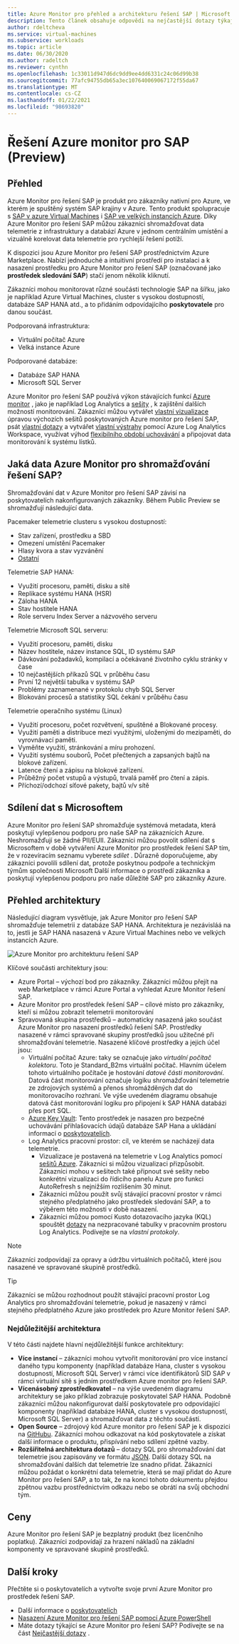 ```yaml
---
title: Azure Monitor pro přehled a architekturu řešení SAP | Microsoft Docs
description: Tento článek obsahuje odpovědi na nejčastější dotazy týkající se řešení Azure monitor pro SAP.
author: rdeltcheva
ms.service: virtual-machines
ms.subservice: workloads
ms.topic: article
ms.date: 06/30/2020
ms.author: radeltch
ms.reviewer: cynthn
ms.openlocfilehash: 1c33011d947d6dc9dd9ee4dd6331c24c06d99b38
ms.sourcegitcommit: 77afc94755db65a3ec107640069067172f55da67
ms.translationtype: MT
ms.contentlocale: cs-CZ
ms.lasthandoff: 01/22/2021
ms.locfileid: "98693820"
---
```

# <a name="azure-monitor-for-sap-solutions-preview"></a>Řešení Azure monitor pro SAP (Preview)

## <a name="overview"></a>Přehled

Azure Monitor pro řešení SAP je produkt pro zákazníky nativní pro Azure, ve kterém je spuštěný systém SAP krajiny v Azure. Tento produkt spolupracuje s [SAP v azure Virtual Machines](./hana-get-started.md) i [SAP ve velkých instancích Azure](./hana-overview-architecture.md).
Díky Azure Monitor pro řešení SAP můžou zákazníci shromažďovat data telemetrie z infrastruktury a databází Azure v jednom centrálním umístění a vizuálně korelovat data telemetrie pro rychlejší řešení potíží.

K dispozici jsou Azure Monitor pro řešení SAP prostřednictvím Azure Marketplace. Nabízí jednoduché a intuitivní prostředí pro instalaci a k nasazení prostředku pro Azure Monitor pro řešení SAP (označované jako **prostředek sledování SAP**) stačí jenom několik kliknutí.

Zákazníci mohou monitorovat různé součásti technologie SAP na šířku, jako je například Azure Virtual Machines, cluster s vysokou dostupností, databáze SAP HANA atd., a to přidáním odpovídajícího **poskytovatele** pro danou součást.

Podporovaná infrastruktura:

- Virtuální počítač Azure
- Velká instance Azure

Podporované databáze:
- Databáze SAP HANA
- Microsoft SQL Server

Azure Monitor pro řešení SAP používá výkon stávajících funkcí [Azure monitor](../../../azure-monitor/overview.md) , jako je například Log Analytics a [sešity](../../../azure-monitor/platform/workbooks-overview.md) , k zajištění dalších možností monitorování. Zákazníci můžou vytvářet [vlastní vizualizace](../../../azure-monitor/platform/workbooks-overview.md#getting-started) úpravou výchozích sešitů poskytovaných Azure monitor pro řešení SAP, psát [vlastní dotazy](../../../azure-monitor/log-query/log-analytics-tutorial.md) a vytvářet [vlastní výstrahy](../../../azure-monitor/learn/tutorial-response.md) pomocí Azure Log Analytics Workspace, využívat výhod [flexibilního období uchovávání](../../../azure-monitor/platform/manage-cost-storage.md#change-the-data-retention-period) a připojovat data monitorování k systému lístků.

## <a name="what-data-does-azure-monitor-for-sap-solutions-collect"></a>Jaká data Azure Monitor pro shromažďování řešení SAP?

Shromažďování dat v Azure Monitor pro řešení SAP závisí na poskytovatelích nakonfigurovaných zákazníky. Během Public Preview se shromažďují následující data.

Pacemaker telemetrie clusteru s vysokou dostupností:
- Stav zařízení, prostředku a SBD
- Omezení umístění Pacemaker
- Hlasy kvora a stav vyzvánění
- [Ostatní](https://github.com/ClusterLabs/ha_cluster_exporter/blob/master/doc/metrics.md)

Telemetrie SAP HANA:
- Využití procesoru, paměti, disku a sítě
- Replikace systému HANA (HSR)
- Záloha HANA
- Stav hostitele HANA
- Role serveru Index Server a názvového serveru

Telemetrie Microsoft SQL serveru:
- Využití procesoru, paměti, disku
- Název hostitele, název instance SQL, ID systému SAP
- Dávkování požadavků, kompilací a očekávané životního cyklu stránky v čase
- 10 nejčastějších příkazů SQL v průběhu času
- První 12 největší tabulka v systému SAP
- Problémy zaznamenané v protokolu chyb SQL Server
- Blokování procesů a statistiky SQL čekání v průběhu času

Telemetrie operačního systému (Linux) 
- Využití procesoru, počet rozvětvení, spuštěné a Blokované procesy. 
- Využití paměti a distribuce mezi využitými, uloženými do mezipaměti, do vyrovnávací paměti. 
- Vyměňte využití, stránkování a míru prohození. 
- Využití systému souborů, Počet přečtených a zapsaných bajtů na blokové zařízení. 
- Latence čtení a zápisu na blokové zařízení. 
- Průběžný počet vstupů a výstupů, trvalá paměť pro čtení a zápis. 
- Příchozí/odchozí síťové pakety, bajtů v/v sítě 

## <a name="data-sharing-with-microsoft"></a>Sdílení dat s Microsoftem

Azure Monitor pro řešení SAP shromažďuje systémová metadata, která poskytují vylepšenou podporu pro naše SAP na zákaznících Azure. Neshromažďují se žádné PII/EUII.
Zákazníci můžou povolit sdílení dat s Microsoftem v době vytváření Azure Monitor pro prostředek řešení SAP tím, že v rozevíracím seznamu vyberete *sdílet* .
Důrazně doporučujeme, aby zákazníci povolili sdílení dat, protože poskytnou podpoře a technickým týmům společnosti Microsoft Další informace o prostředí zákazníka a poskytují vylepšenou podporu pro naše důležité SAP pro zákazníky Azure.

## <a name="architecture-overview"></a>Přehled architektury

Následující diagram vysvětluje, jak Azure Monitor pro řešení SAP shromažďuje telemetrii z databáze SAP HANA. Architektura je nezávisláá na to, jestli je SAP HANA nasazená v Azure Virtual Machines nebo ve velkých instancích Azure.

![Azure Monitor pro architekturu řešení SAP](./media/azure-monitor-sap/azure-monitor-architecture.png)

Klíčové součásti architektury jsou:
- Azure Portal – výchozí bod pro zákazníky. Zákazníci můžou přejít na web Marketplace v rámci Azure Portal a vyhledat Azure Monitor řešení SAP.
- Azure Monitor pro prostředek řešení SAP – cílové místo pro zákazníky, kteří si můžou zobrazit telemetrii monitorování
- Spravovaná skupina prostředků – automaticky nasazená jako součást Azure Monitor pro nasazení prostředků řešení SAP. Prostředky nasazené v rámci spravované skupiny prostředků jsou užitečné při shromažďování telemetrie. Nasazené klíčové prostředky a jejich účel jsou:
   - Virtuální počítač Azure: taky se označuje jako *virtuální počítač kolektoru*. Toto je Standard_B2ms virtuální počítač. Hlavním účelem tohoto virtuálního počítače je hostování *datové části monitorování*. Datová část monitorování označuje logiku shromažďování telemetrie ze zdrojových systémů a přenos shromážděných dat do monitorovacího rozhraní. Ve výše uvedeném diagramu obsahuje datová část monitorování logiku pro připojení k SAP HANA databázi přes port SQL.
   - [Azure Key Vault](../../../key-vault/general/basic-concepts.md): Tento prostředek je nasazen pro bezpečné uchovávání přihlašovacích údajů databáze SAP Hana a ukládání informací o [poskytovatelích](./azure-monitor-providers.md).
   - Log Analytics pracovní prostor: cíl, ve kterém se nacházejí data telemetrie.
      - Vizualizace je postavená na telemetrie v Log Analytics pomocí [sešitů Azure](../../../azure-monitor/platform/workbooks-overview.md). Zákazníci si můžou vizualizaci přizpůsobit. Zákazníci mohou v sešitech také připnout své sešity nebo konkrétní vizualizaci do řídicího panelu Azure pro funkci AutoRefresh s nejnižším rozlišením 30 minut.
      - Zákazníci můžou použít svůj stávající pracovní prostor v rámci stejného předplatného jako prostředek sledování SAP, a to výběrem této možnosti v době nasazení.
      - Zákazníci můžou pomocí Kusto dotazovacího jazyka (KQL) spouštět [dotazy](../../../azure-monitor/log-query/log-query-overview.md) na nezpracované tabulky v pracovním prostoru Log Analytics. Podívejte se na *vlastní protokoly*.

> [!Note]
> Zákazníci zodpovídají za opravy a údržbu virtuálních počítačů, které jsou nasazené ve spravované skupině prostředků.

> [!Tip]
> Zákazníci se můžou rozhodnout použít stávající pracovní prostor Log Analytics pro shromažďování telemetrie, pokud je nasazený v rámci stejného předplatného Azure jako prostředek pro Azure Monitor řešení SAP.

### <a name="architecture-highlights"></a>Nejdůležitější architektura

V této části najdete hlavní nejdůležitější funkce architektury:
 - **Více instancí** – zákazníci mohou vytvořit monitorování pro více instancí daného typu komponenty (například databáze Hana, cluster s vysokou dostupností, Microsoft SQL Server) v rámci více identifikátorů SID SAP v rámci virtuální sítě s jedním prostředkem Azure monitor pro řešení SAP.
 - **Vícenásobný zprostředkovatel** – na výše uvedeném diagramu architektury se jako příklad zobrazuje poskytovatel SAP HANA. Podobně zákazníci můžou nakonfigurovat další poskytovatele pro odpovídající komponenty (například databáze HANA, cluster s vysokou dostupností, Microsoft SQL Server) a shromažďovat data z těchto součástí.
 - **Open Source** – zdrojový kód Azure monitor pro řešení SAP je k dispozici na [GitHubu](https://github.com/Azure/AzureMonitorForSAPSolutions). Zákazníci mohou odkazovat na kód poskytovatele a získat další informace o produktu, přispívání nebo sdílení zpětné vazby.
 - **Rozšiřitelná architektura dotazů** – dotazy SQL pro shromažďování dat telemetrie jsou zapisovány ve formátu [JSON](https://github.com/Azure/AzureMonitorForSAPSolutions/blob/master/sapmon/content/SapHana.json). Další dotazy SQL na shromažďování dalších dat telemetrie lze snadno přidat. Zákazníci můžou požádat o konkrétní data telemetrie, která se mají přidat do Azure Monitor pro řešení SAP, a to tak, že na konci tohoto dokumentu přejdou zpětnou vazbu prostřednictvím odkazu nebo se obrátí na svůj obchodní tým.

## <a name="pricing"></a>Ceny
Azure Monitor pro řešení SAP je bezplatný produkt (bez licenčního poplatku). Zákazníci zodpovídají za hrazení nákladů na základní komponenty ve spravované skupině prostředků.

## <a name="next-steps"></a>Další kroky

Přečtěte si o poskytovatelích a vytvořte svoje první Azure Monitor pro prostředek řešení SAP.
 - Další informace o [poskytovatelích](./azure-monitor-providers.md)
 - [Nasazení Azure Monitor pro řešení SAP pomocí Azure PowerShell](azure-monitor-sap-quickstart-powershell.md)
 - Máte dotazy týkající se Azure Monitor pro řešení SAP? Podívejte se na část [Nejčastější dotazy](./azure-monitor-faq.md) .
